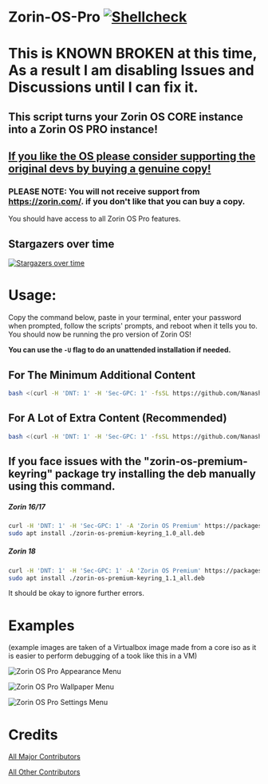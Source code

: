 # Zorin-OS-Pro [![Shellcheck](https://img.shields.io/github/actions/workflow/status/NanashiTheNameless/Zorin-OS-Pro/shellcheck.yml?branch=main&label=Shellcheck&style=for-the-badge&labelColor=0d1117)](https://github.com/NanashiTheNameless/Zorin-OS-Pro/actions/workflows/shellcheck.yml)

# This is KNOWN BROKEN at this time, As a result I am disabling Issues and Discussions until I can fix it.

## This script turns your Zorin OS CORE instance into a Zorin OS PRO instance!

## [If you like the OS please consider supporting the original devs by buying a genuine copy!](<https://zorin.com/os/why-pay/>)

### PLEASE NOTE: You will not receive support from <https://zorin.com/>. if you don't like that you can buy a copy.

You should have access to all Zorin OS Pro features.

## Stargazers over time

[![Stargazers over time](<https://starchart.cc/NanashiTheNameless/Zorin-OS-Pro.svg?variant=adaptive>)](<https://starchart.cc/NanashiTheNameless/Zorin-OS-Pro>)

# Usage:

Copy the command below, paste in your terminal, enter your password when prompted, follow the scripts' prompts, and reboot when it tells you to. You should now be running the pro version of Zorin OS!

**You can use the `-U` flag to do an unattended installation if needed.**

## For The Minimum Additional Content

```sh
bash <(curl -H 'DNT: 1' -H 'Sec-GPC: 1' -fsSL https://github.com/NanashiTheNameless/Zorin-OS-Pro/raw/refs/heads/main/zorin.sh)
```

## For A Lot of Extra Content (Recommended)

```sh
bash <(curl -H 'DNT: 1' -H 'Sec-GPC: 1' -fsSL https://github.com/NanashiTheNameless/Zorin-OS-Pro/raw/refs/heads/main/zorin.sh) -X
```

## If you face issues with the "zorin-os-premium-keyring" package try installing the deb manually using this command.

##### Zorin 16/17

```sh
curl -H 'DNT: 1' -H 'Sec-GPC: 1' -A 'Zorin OS Premium' https://packages.zorinos.com/premium/pool/main/z/zorin-os-premium-keyring/zorin-os-premium-keyring_1.0_all.deb --output zorin-os-premium-keyring_1.0_all.deb
sudo apt install ./zorin-os-premium-keyring_1.0_all.deb
```

##### Zorin 18

```sh
curl -H 'DNT: 1' -H 'Sec-GPC: 1' -A 'Zorin OS Premium' https://packages.zorinos.com/premium/pool/main/z/zorin-os-premium-keyring/zorin-os-premium-keyring_1.1_all.deb --output zorin-os-premium-keyring_1.1_all.deb
sudo apt install ./zorin-os-premium-keyring_1.1_all.deb
```

It should be okay to ignore further errors.

# Examples

(example images are taken of a Virtualbox image made from a core iso as it is easier to perform debugging of a took like this in a VM)

![Zorin OS Pro Appearance Menu](<https://github.com/user-attachments/assets/22945121-0e8c-44d4-ae81-dae49b62b662>)

![Zorin OS Pro Wallpaper Menu](<https://github.com/user-attachments/assets/18c1b89e-edf0-4c3b-bc8f-6784dff9f72e>)

![Zorin OS Pro Settings Menu](<https://github.com/user-attachments/assets/ab4e185f-9480-4a05-9fac-94d79f08dd82>)

# Credits

[All Major Contributors](<https://github.com/NanashiTheNameless/Zorin-OS-Pro/blob/main/CONTRIBUTORS.md>)

[All Other Contributors](<https://github.com/NanashiTheNameless/Zorin-OS-Pro/graphs/contributors>)
